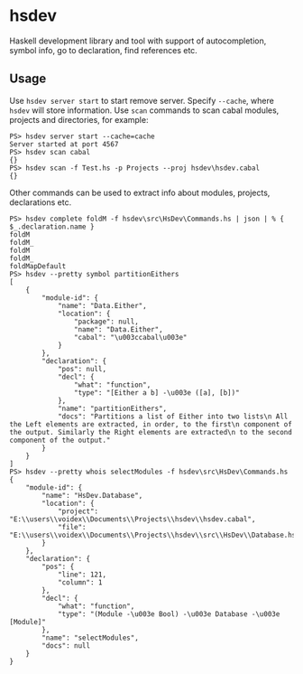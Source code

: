hsdev
=====

Haskell development library and tool with support of autocompletion, symbol info, go to declaration, find references etc.

Usage
-----

Use `hsdev server start` to start remove server. Specify `--cache`, where `hsdev` will store information.
Use `scan` commands to scan cabal modules, projects and directories, for example:

```
PS> hsdev server start --cache=cache
Server started at port 4567
PS> hsdev scan cabal
{}
PS> hsdev scan -f Test.hs -p Projects --proj hsdev\hsdev.cabal
{}
```

Other commands can be used to extract info about modules, projects, declarations etc.

```
PS> hsdev complete foldM -f hsdev\src\HsDev\Commands.hs | json | % { $_.declaration.name }
foldM
foldM_
foldM
foldM_
foldMapDefault
PS> hsdev --pretty symbol partitionEithers
[
    {
        "module-id": {
            "name": "Data.Either",
            "location": {
                "package": null,
                "name": "Data.Either",
                "cabal": "\u003ccabal\u003e"
            }
        },
        "declaration": {
            "pos": null,
            "decl": {
                "what": "function",
                "type": "[Either a b] -\u003e ([a], [b])"
            },
            "name": "partitionEithers",
            "docs": "Partitions a list of Either into two lists\n All the Left elements are extracted, in order, to the first\n component of the output. Similarly the Right elements are extracted\n to the second component of the output."
        }
    }
]
PS> hsdev --pretty whois selectModules -f hsdev\src\HsDev\Commands.hs
{
    "module-id": {
        "name": "HsDev.Database",
        "location": {
            "project": "E:\\users\\voidex\\Documents\\Projects\\hsdev\\hsdev.cabal",
            "file": "E:\\users\\voidex\\Documents\\Projects\\hsdev\\src\\HsDev\\Database.hs"
        }
    },
    "declaration": {
        "pos": {
            "line": 121,
            "column": 1
        },
        "decl": {
            "what": "function",
            "type": "(Module -\u003e Bool) -\u003e Database -\u003e [Module]"
        },
        "name": "selectModules",
        "docs": null
    }
}
```

